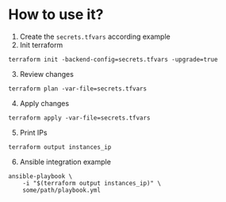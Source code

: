 # How to use it?

1. Create the `secrets.tfvars` according example
2. Init terraform

```shell
terraform init -backend-config=secrets.tfvars -upgrade=true
```

3. Review changes

```shell
terraform plan -var-file=secrets.tfvars
```

4. Apply changes

```shell
terraform apply -var-file=secrets.tfvars
```

5. Print IPs

```shell
terraform output instances_ip
```

6. Ansible integration example

```shell
ansible-playbook \
    -i "$(terraform output instances_ip)" \
    some/path/playbook.yml
```
